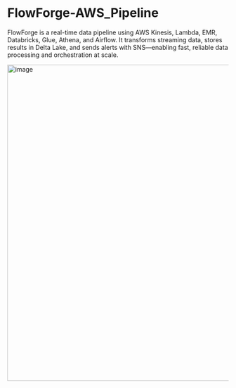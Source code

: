 # FlowForge-AWS_Pipeline
FlowForge is a real-time data pipeline using AWS Kinesis, Lambda, EMR, Databricks, Glue, Athena, and Airflow. It transforms streaming data, stores results in Delta Lake, and sends alerts with SNS—enabling fast, reliable data processing and orchestration at scale.

<img width="1280" height="720" alt="image" src="https://github.com/user-attachments/assets/54921f2d-73a6-4929-9695-34c8c5d29d2b" />

